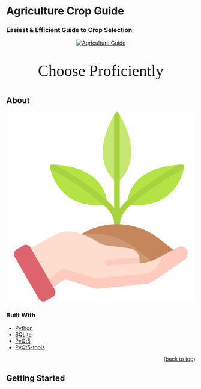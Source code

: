 # Agriculture Crop Guide
### Easiest & Efficient Guide to Crop Selection

<p align="center">
  <a href="https://github.com/Shauryan23/Agriculture-Guide">
    <img src="https://user-images.githubusercontent.com/64647655/143258243-6554190b-5b3f-4a93-9902-49c3c793b948.png" alt="Agriculture Guide" width="200" />
  </a>
</p>
<p align="center" style="font-family:Cambria; font-size:300%;">Choose Proficiently</p>

## About

![Project Homepage Screenshot](/.github/images/AgGuide.png)

### Built With

* [Python](https://www.python.org/)
* [SQLite](https://www.sqlite.org/index.html)
* [PyQt5](https://pypi.org/project/PyQt5/)
* [PyQt5-tools](https://pypi.org/project/pyqt5-tools/)

<p align="right">(<a href="#top">back to top</a>)</p>

## Getting Started

